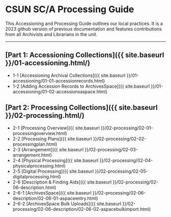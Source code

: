 # CSUN SC/A Processing Guide

This Accessioning and Processing Guide outlines our local practices. It is a 2023 github version of previous documentation and features contributions from all Archivists and Librarians in the unit.

***

## [Part 1: Accessioning Collections]({{ site.baseurl }}/01-accessioning.html/)
- 1-1     [Accessioning Archival Collections]({{ site.baseurl }}/01-accessioning/01-01-accessionrecords.html)
- 1-2     [Adding Accession Records to ArchivesSpace]({{ site.baseurl }}/01-accessioning/01-02-accessionsaspace.html)  

## [Part 2: Processing Collections]({{ site.baseurl }}/02-processing.html/)
- 2-1     [Processing Overview]({{ site.baseurl }}/02-processing/02-01-processingoverview.html)
- 2-2     [Processing Plans]({{ site.baseurl }}/02-processing/02-02-processingplan.html)
- 2-3     [Arrangement]({{ site.baseurl }}/02-processing/02-03-arrangement.html)
- 2-4     [Physical Processing]({{ site.baseurl }}/02-processing/02-04-physicalprocessing.html)
- 2-5     [Digital Processing]({{ site.baseurl }}/02-processing/02-05-digitalprocessing.html)
- 2-6     [Description & Finding Aids]({{ site.baseurl }}/02-processing/02-06-description.html)
- 2-6-1   [ArchivesSpace]({{ site.baseurl }}/02-processing/02-06-description/02-06-01-aspaceentry.html)
- 2-6-2   [ArchivesSpace Bulk Uploads]({{ site.baseurl }}/02-processing/02-06-description/02-06-02-aspacebulkimport.html)
